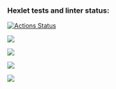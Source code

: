 ### Hexlet tests and linter status:
[![Actions Status](https://github.com/BuianovschiAlex/frontend-project-44/workflows/hexlet-check/badge.svg)](https://github.com/BuianovschiAlex/frontend-project-44/actions)

<a href="https://codeclimate.com/github/BuianovschiAlex/frontend-project-44/maintainability"><img src="https://api.codeclimate.com/v1/badges/046bb20fcc79b5d8c943/maintainability" /></a>

<a href="https://asciinema.org/a/527269" target="_blank"><img src="https://asciinema.org/a/527269.svg" /></a>

<a href="https://asciinema.org/a/529322" target="_blank"><img src="https://asciinema.org/a/529322.svg" /></a>

<a href="https://asciinema.org/a/529702" target="_blank"><img src="https://asciinema.org/a/529702.svg" /></a>

